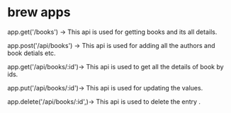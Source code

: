 # brew apps


app.get('/books') -> This api is used for getting books and its all details.


app.post('/api/books') -> This api is used for adding all the authors and book detials etc.


app.get('/api/books/:id')-> This api is used to get all the details  of book by ids. 

app.put('/api/books/:id')-> This api is used for updating the values.  


app.delete('/api/books/:id',)-> This api is used to delete the entry .
